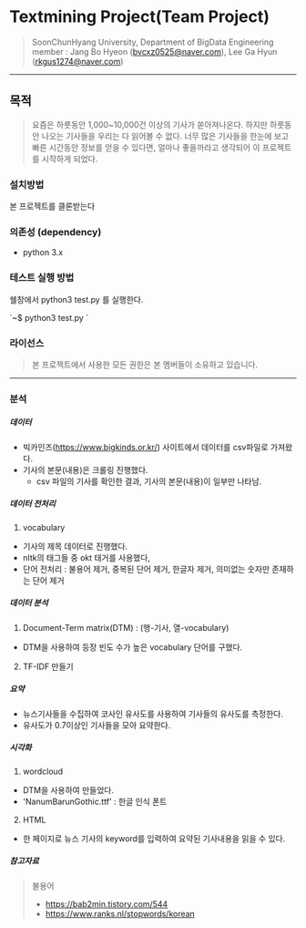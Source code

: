 # Textmining Project(Team Project)
>SoonChunHyang University, Department of BigData Engineering  
>member : Jang Bo Hyeon (bvcxz0525@naver.com), Lee Ga Hyun (rkgus1274@naver.com)
           
           
-------------------
## 목적
>요즘은 하룻동안 1,000~10,000건 이상의 기사가 쏟아져나온다. 하지만 하룻동안 나오는 기사들을 우리는 다 읽어볼 수 없다. 
너무 많은 기사들을 한눈에 보고 빠른 시간동안 정보를 얻을 수 있다면, 얼마나 좋을까라고 생각되어 이 프로젝트를 시작하게 되었다.


### 설치방법

본 프로젝트를 클론받는다


### 의존성 (dependency)
- python 3.x


### 테스트 실행 방법
쉘창에서 python3 test.py 를 실행한다. 

\`~$ python3 test.py \`

### 라이선스
>본 프로젝트에서 사용한 모든 권한은 본 멤버들이 소유하고 있습니다.


--------------------
### 분석
##### 데이터
- 빅카인즈(https://www.bigkinds.or.kr/) 사이트에서 데이터를 csv파일로 가져왔다.
- 기사의 본문(내용)은 크롤링 진행했다.
    - csv 파일의 기사를 확인한 결과, 기사의 본문(내용)이 일부만 나타남. 

#####  데이터 전처리
1. vocabulary
- 기사의 제목 데이터로 진행했다.
- nltk의 태그들 중 okt 태거를 사용했다,
- 단어 전처리 : 불용어 제거, 중복된 단어 제거, 한글자 제거, 의미없는 숫자만 존재하는 단어 제거
   
#####  데이터 분석
1. Document-Term matrix(DTM) : (행-기사, 열-vocabulary)
- DTM을 사용하여 등장 빈도 수가 높은 vocabulary 단어를 구했다.
2. TF-IDF 만들기

#####  요약
- 뉴스기사들을 수집하여 코사인 유사도를 사용하여 기사들의 유사도를 측정한다.
- 유사도가 0.7이상인 기사들을 모아 요약한다.  

#####   시각화
1. wordcloud
- DTM을 사용하여 만들었다.
- 'NanumBarunGothic.ttf' : 한글 인식 폰트 
2. HTML
- 한 페이지로 뉴스 기사의 keyword를 입력하여 요약된 기사내용을 읽을 수 있다.

#####  참고자료
> 불용어
>    - https://bab2min.tistory.com/544
>    - https://www.ranks.nl/stopwords/korean
